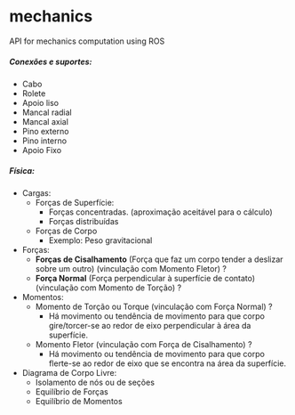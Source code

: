 # mechanics
API for mechanics computation using ROS

##### Conexões e suportes: 
- Cabo
- Rolete
- Apoio liso
- Mancal radial
- Mancal axial
- Pino externo
- Pino interno
- Apoio Fixo

##### Física:
- Cargas:
    - Forças de Superfície:
        - Forças concentradas. (aproximação aceitável para o cálculo)
        - Forças distribuídas
    - Forças de Corpo
        - Exemplo: Peso gravitacional
- Forças:
    - **Forças de Cisalhamento** (Força que faz um corpo tender a deslizar sobre um outro) (vinculação com Momento Fletor) ?
    - **Força Normal** (Força perpendicular à superfície de contato) (vinculação com Momento de Torção) ?
- Momentos:
    - Momento de Torção ou Torque (vinculação com Força Normal) ?
        - Há movimento ou tendência de movimento para que corpo gire/torcer-se ao redor de eixo perpendicular à área da superfície.
    - Momento Fletor (vinculação com Força de Cisalhamento) ?
        - Há movimento ou tendência de movimento para que corpo flerte-se ao redor de eixo que se encontra na área da superfície.
- Diagrama de Corpo Livre:
    - Isolamento de nós ou de seções
    - Equilíbrio de Forças
    - Equilíbrio de Momentos


